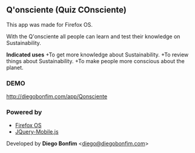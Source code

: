 Q'onsciente (Quiz COnsciente)
-----------------------
This app was made for Firefox OS.

With the Q'onsciente all people can learn and test their knowledge on  Sustainability.

**Indicated uses**
+To get more knowledge about Sustainability.
+To review things about Sustainability.
+To make people more conscious about the planet.

### DEMO

http://diegobonfim.com/app/Qonsciente

### Powered by
+ [Firefox OS](http://mozilla.org/pt-BR/firefox/os/)
+ [JQuery-Mobile.js](http://jquerymobile.com/)



Developed by **Diego Bonfim** &lt;diego@diegobonfim.com&gt;
